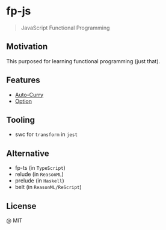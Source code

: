 # fp-js

> JavaScript Functional Programming

## Motivation

This purposed for learning functional programming (just that).

## Features

- [Auto-Curry](./src/curry.js)
- [Option](./src/Option.js)

## Tooling

- swc for `transform` in `jest`

## Alternative

- fp-ts (in `TypeScript`)
- relude (in `ReasonML`)
- prelude (in `Haskell`)
- belt (in `ReasonML/ReScript`)

## License

@ MIT
